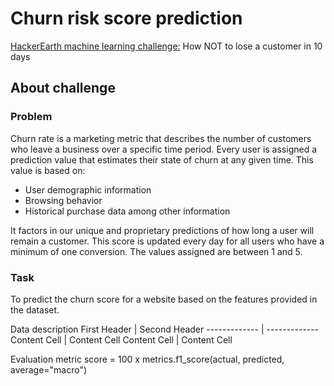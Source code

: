# **Churn risk score prediction**

[HackerEarth machine learning challenge:](https://www.hackerearth.com/challenges/competitive/hackerearth-machine-learning-challenge-predict-customer-churn/?utm_source=challenges-modern&utm_campaign=participated-challenges&utm_medium=right-panel) How NOT to lose a customer in 10 days

## **About challenge**

### Problem

Churn rate is a marketing metric that describes the number of customers who leave a business over a specific time period. Every user is assigned a prediction value that estimates their state of churn at any given time. This value is based on:

- User demographic information
- Browsing behavior
- Historical purchase data among other information

It factors in our unique and proprietary predictions of how long a user will remain a customer. This score is updated every day for all users who have a minimum of one conversion. The values assigned are between 1 and 5.

### **Task**

To predict the churn score for a website based on the features provided in the dataset.

Data description
First Header | Second Header
------------- | -------------
Content Cell | Content Cell
Content Cell | Content Cell

Evaluation metric
score = 100 x metrics.f1_score(actual, predicted, average="macro")
